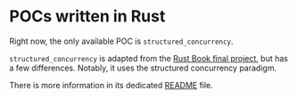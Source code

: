 
POCs written in Rust
====================

Right now, the only available POC is `structured_concurrency`.

`structured_concurrency` is adapted from the [Rust Book final project][], but has a few
differences. Notably, it uses the structured concurrency paradigm.

There is more information in its dedicated [README](./hello/README.md) file.

[Rust Book final project]: https://github.com/rust-lang/book/tree/8d3584f55fa7f70ee699016be7e895d35d0e9b27/listings/ch20-web-server/no-listing-07-final-code
